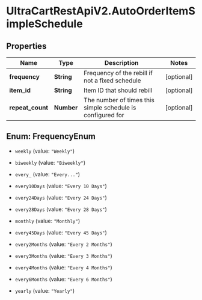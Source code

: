# UltraCartRestApiV2.AutoOrderItemSimpleSchedule

## Properties
Name | Type | Description | Notes
------------ | ------------- | ------------- | -------------
**frequency** | **String** | Frequency of the rebill if not a fixed schedule | [optional] 
**item_id** | **String** | Item ID that should rebill | [optional] 
**repeat_count** | **Number** | The number of times this simple schedule is configured for | [optional] 


<a name="FrequencyEnum"></a>
## Enum: FrequencyEnum


* `weekly` (value: `"Weekly"`)

* `biweekly` (value: `"Biweekly"`)

* `every_` (value: `"Every..."`)

* `every10Days` (value: `"Every 10 Days"`)

* `every24Days` (value: `"Every 24 Days"`)

* `every28Days` (value: `"Every 28 Days"`)

* `monthly` (value: `"Monthly"`)

* `every45Days` (value: `"Every 45 Days"`)

* `every2Months` (value: `"Every 2 Months"`)

* `every3Months` (value: `"Every 3 Months"`)

* `every4Months` (value: `"Every 4 Months"`)

* `every6Months` (value: `"Every 6 Months"`)

* `yearly` (value: `"Yearly"`)





